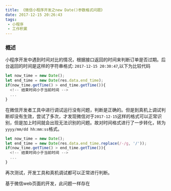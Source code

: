 ```yaml
---
title: 《微信小程序开发之new Date()参数格式问题》
date: 2017-12-15 20:26:43
tags:
 - 小程序
 - 工作积累
---
```


### 概述
小程序开发中遇到时间对比的情况，根据接口返回的时间来判断订单是否过期。后台返回的时间是这样的字符串格式: `2017-12-15 20:30:47`,以下为比较代码
```javascript
let now_time = new Date();
let end_time = new Date(res.data.end_time);
if(now_time.getTime() > end_time.getTime()){
  <!-- 结束时间小于当前时间 -->
  ...
}
```
在微信开发者工具中进行调试运行没有问题，判断是正确的。但是到真机上调试判断却没有生效，尝试了多次，才发现微信对于`2017-12-15`这样的格式可以正常识别，但是加上时间就会出现无法识别的问题。故对时间格式进行了一步转化，转为`yyyy/mm/dd hh:mm:ss`格式。
```javascript
let now_time = new Date();
let end_time = new Date(res.data.end_time.replace(/-/g, '/'));
if(now_time.getTime() > end_time.getTime()){
  <!-- 结束时间小于当前时间 -->
  ...
}
```
再次测试，开发工具和真机调试都可以正常进行判断。
<div class="tip">基于微信web页面的开发，此问题一样存在</div>